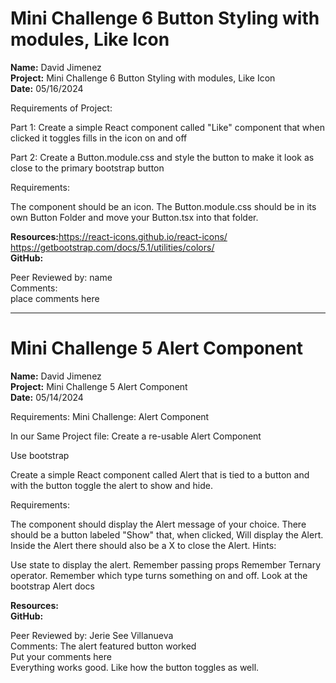 # Mini Challenge 6 Button Styling with modules, Like Icon


<b>Name:</b> David Jimenez<br>
<b>Project:</b> Mini Challenge 6 Button Styling with modules, Like Icon <br>
<b>Date:</b> 05/16/2024 <br>

<bold>Requirements of Project:</bold>

Part 1: Create a simple React component called "Like"  component that when clicked it toggles fills in the icon on and off 

Part 2: Create a Button.module.css and style the button to make it look as close to the primary bootstrap button 

<bold>Requirements:</bold>

The component should be an icon.
The Button.module.css should be in its own Button Folder and move your Button.tsx into that folder.


<b>Resources:</b>https://react-icons.github.io/react-icons/<br>
https://getbootstrap.com/docs/5.1/utilities/colors/ <br>
<b>GitHub:</b>  <br>


Peer Reviewed by: name <br>
Comments: <br>
place comments here


-----------------------------------------------------------------------


# Mini Challenge 5 Alert Component

<b>Name:</b> David Jimenez<br>
<b>Project:</b> Mini Challenge 5 Alert Component <br>
<b>Date:</b> 05/14/2024 <br>

Requirements:
Mini Challenge: Alert Component

In our Same Project file: Create a re-usable Alert Component

Use bootstrap

Create a simple React component called Alert that is tied to a button and with the button toggle the alert to show and hide. 

<bold>Requirements:</bold>

The component should display the Alert message of your choice.
There should be a button labeled "Show" that, when clicked, Will display the Alert.
Inside the Alert there should also be a X to close the Alert.
<bold>Hints:</bold>

Use state to display the alert.
Remember passing props
Remember Ternary operator.
Remember which type turns something on and off.
Look at the bootstrap Alert docs

<b>Resources:</b> <br>
<b>GitHub:</b>  <br>


Peer Reviewed by: Jerie See Villanueva <br>
Comments: The alert featured button worked  <br> 
Put your comments here <br> Everything works good. Like how the button toggles as well. 
